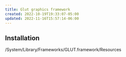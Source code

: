 ```yaml
---
title: Glut graphics framework
created: 2022-10-19T19:33:07-05:00
updated: 2022-11-16T15:57:14-06:00
---
```


## Installation
/System/Library/Frameworks/GLUT.framework/Resources

